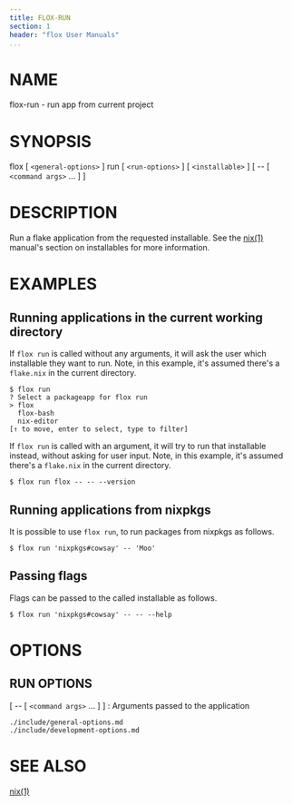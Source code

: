 ```yaml
---
title: FLOX-RUN
section: 1
header: "flox User Manuals"
...
```



# NAME

flox-run - run app from current project

# SYNOPSIS

flox [ `<general-options>` ] run [ `<run-options>` ] [ `<installable>` ] [ -- [ `<command args>` ... ] ]

# DESCRIPTION

Run a flake application from the requested installable.
See the [nix(1)] manual's section on installables for more information.

[nix(1)]: https://nixos.org/manual/nix/stable/command-ref/new-cli/nix.html#installables

# EXAMPLES

## Running applications in the current working directory

If `flox run` is called without any arguments, it will ask the user which installable they want to run.
Note, in this example, it's assumed there's a `flake.nix` in the current directory.

```console
$ flox run
? Select a packageapp for flox run  
> flox
  flox-bash
  nix-editor
[↑ to move, enter to select, type to filter]
```

If `flox run` is called with an argument, it will try to run that installable instead, without asking for user input.
Note, in this example, it's assumed there's a `flake.nix` in the current directory.

```
$ flox run flox -- -- --version
```

## Running applications from nixpkgs

It is possible to use `flox run`, to run packages from nixpkgs as follows.

```console
$ flox run 'nixpkgs#cowsay' -- 'Moo'
```

## Passing flags

Flags can be passed to the called installable as follows.

```console
$ flox run 'nixpkgs#cowsay' -- -- --help
```

# OPTIONS

## RUN OPTIONS

[ -- [ `<command args>` ... ] ]
:   Arguments passed to the application

```{.include}
./include/general-options.md
./include/development-options.md
```

# SEE ALSO

[nix(1)]

[nix(1)]: https://nixos.org/manual/nix/stable/command-ref/new-cli/nix.html

